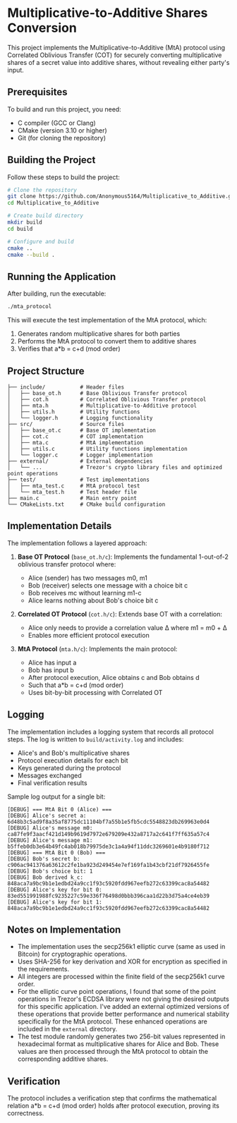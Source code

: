 # Multiplicative-to-Additive Shares Conversion

This project implements the Multiplicative-to-Additive (MtA) protocol using Correlated Oblivious Transfer (COT) for securely converting multiplicative shares of a secret value into additive shares, without revealing either party's input.

## Prerequisites

To build and run this project, you need:

- C compiler (GCC or Clang)
- CMake (version 3.10 or higher)
- Git (for cloning the repository)

## Building the Project

Follow these steps to build the project:

```bash
# Clone the repository
git clone https://github.com/Anonymous5164/Multiplicative_to_Additive.git
cd Multiplicative_to_Additive

# Create build directory
mkdir build
cd build

# Configure and build
cmake ..
cmake --build .
```

## Running the Application

After building, run the executable:

```bash
./mta_protocol
```

This will execute the test implementation of the MtA protocol, which:
1. Generates random multiplicative shares for both parties
2. Performs the MtA protocol to convert them to additive shares
3. Verifies that a*b = c+d (mod order)

## Project Structure

```
├── include/           # Header files
│   ├── base_ot.h      # Base Oblivious Transfer protocol
│   ├── cot.h          # Correlated Oblivious Transfer protocol
│   ├── mta.h          # Multiplicative-to-Additive protocol
│   ├── utils.h        # Utility functions
│   └── logger.h       # Logging functionality
├── src/               # Source files
│   ├── base_ot.c      # Base OT implementation
│   ├── cot.c          # COT implementation
│   ├── mta.c          # MtA implementation
│   ├── utils.c        # Utility functions implementation
│   └── logger.c       # Logger implementation
├── external/          # External dependencies
│   └── ...            # Trezor's crypto library files and optimized point operations
├── test/              # Test implementations
│   ├── mta_test.c     # MtA protocol test
│   └── mta_test.h     # Test header file
├── main.c             # Main entry point
└── CMakeLists.txt     # CMake build configuration
```

## Implementation Details

The implementation follows a layered approach:

1. **Base OT Protocol** (`base_ot.h/c`): Implements the fundamental 1-out-of-2 oblivious transfer protocol where:
   - Alice (sender) has two messages m0, m1
   - Bob (receiver) selects one message with a choice bit c
   - Bob receives mc without learning m1-c
   - Alice learns nothing about Bob's choice bit c

2. **Correlated OT Protocol** (`cot.h/c`): Extends base OT with a correlation:
   - Alice only needs to provide a correlation value Δ where m1 = m0 + Δ
   - Enables more efficient protocol execution

3. **MtA Protocol** (`mta.h/c`): Implements the main protocol:
   - Alice has input a
   - Bob has input b
   - After protocol execution, Alice obtains c and Bob obtains d
   - Such that a*b = c+d (mod order)
   - Uses bit-by-bit processing with Correlated OT

## Logging

The implementation includes a logging system that records all protocol steps. The log is written to `build/activity.log` and includes:

- Alice's and Bob's multiplicative shares
- Protocol execution details for each bit
- Keys generated during the protocol
- Messages exchanged
- Final verification results

Sample log output for a single bit:

```
[DEBUG] === MtA Bit 0 (Alice) ===
[DEBUG] Alice's secret a: 6d48b3c5ad9f8a35af8775dc11104bf7a55b1e5fb5cdc5548823db269963e0d4
[DEBUG] Alice's message m0: ca87fe9f3aacf421d149b9619d7972e679209e432a8717a2c641f7ff635a57c4
[DEBUG] Alice's message m1: b5ffeb0db3e64b49fc4ab018b79975de3c1a4a94f11ddc3269601e4b9180f712
[DEBUG] === MtA Bit 0 (Bob) ===
[DEBUG] Bob's secret b: c906ac941376a63612c2fe1ba923d249454e7ef169fa1b43cbf21df7926455fe
[DEBUG] Bob's choice bit: 1
[DEBUG] Bob derived k_c: 848aca7a9bc9b1e1edbd24a9cc1f93c5920fdd967eefb272c63399cac8a54482
[DEBUG] Alice's key for bit 0: 83ed551991988fc9235227c59e336f76498d0bbb396caa1d22b3d75a4ce4eb39
[DEBUG] Alice's key for bit 1: 848aca7a9bc9b1e1edbd24a9cc1f93c5920fdd967eefb272c63399cac8a54482
```

## Notes on Implementation

- The implementation uses the secp256k1 elliptic curve (same as used in Bitcoin) for cryptographic operations.
- Uses SHA-256 for key derivation and XOR for encryption as specified in the requirements.
- All integers are processed within the finite field of the secp256k1 curve order.
- For the elliptic curve point operations, I found that some of the point operations in Trezor's ECDSA library were not giving the desired outputs for this specific application. I've added an external optimized versions of these operations that provide better performance and numerical stability specifically for the MtA protocol. These enhanced operations are included in the `external` directory.
- The test module randomly generates two 256-bit values represented in hexadecimal format as multiplicative shares for Alice and Bob. These values are then processed through the MtA protocol to obtain the corresponding additive shares.

## Verification

The protocol includes a verification step that confirms the mathematical relation a*b = c+d (mod order) holds after protocol execution, proving its correctness.